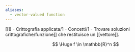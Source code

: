 ```yaml
---
aliases:
  - vector-valued function
---
```

[[8 - Crittografia applicata/1 - Concetti/1 - Trovare soluzioni crittografiche/funzione]] che restituisce un [[vettore]].

$$
\Huge
f \in \mathbb{R}^n
$$
